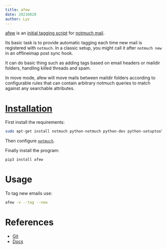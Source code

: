 ```yaml
---
title: afew
date: 20210820
author: Lyz
---
```


[afew](https://github.com/afewmail/afew) is an [initial tagging
script](http://notmuchmail.org/initial_tagging/) for [notmuch
mail](notmuch.md).

Its basic task is to provide automatic tagging each time new mail is registered
with `notmuch`. In a classic setup, you might call it after `notmuch new` in an
offlineimap post sync hook.

It can do basic thing such as adding tags based on email headers or maildir
folders, handling killed threads and spam.

In move mode, afew will move mails between maildir folders according to
configurable rules that can contain arbitrary notmuch queries to match against
any searchable attributes.

# [Installation](https://afew.readthedocs.io/en/latest/installation.html)

First install the requirements:

```bash
sudo apt-get install notmuch python-notmuch python-dev python-setuptools
```

Then configure [`notmuch`](notmuch.md#installation).

Finally install the program:

```bash
pip3 install afew
```

# Usage

To tag new emails use:

```bash
afew -v --tag --new
```

# References

* [Git](https://github.com/afewmail/afew)
* [Docs](https://afew.readthedocs.io/en/latest/)
